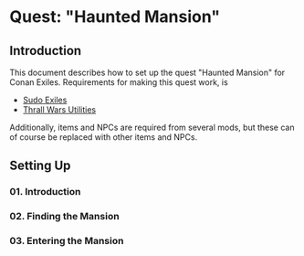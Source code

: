 # Quest: "Haunted Mansion"

## Introduction
This document describes how to set up the quest "Haunted Mansion" for Conan Exiles. 
Requirements for making this quest work, is 

* [Sudo Exiles](https://steamcommunity.com/sharedfiles/filedetails/?id=2842779736)
* [Thrall Wars Utilities](https://steamcommunity.com/sharedfiles/filedetails/?id=2846119484)

Additionally, items and NPCs are required from several mods, but these can of course be replaced with other items and NPCs. 

## Setting Up

### 01. Introduction


### 02. Finding the Mansion


### 03. Entering the Mansion



